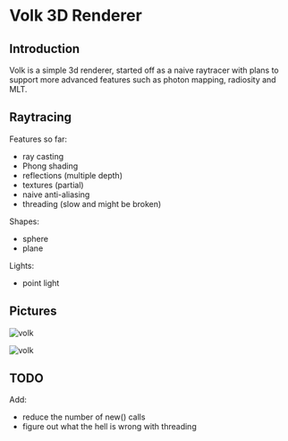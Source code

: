 Volk 3D Renderer
==============

Introduction
-----------

Volk is a simple 3d renderer, started off as a naive raytracer with plans to support more advanced features such as photon mapping, radiosity and MLT.

Raytracing
----------

Features so far:

* ray casting
* Phong shading
* reflections (multiple depth)
* textures (partial)
* naive anti-aliasing
* threading (slow and might be broken)

Shapes:

* sphere
* plane

Lights:

* point light


Pictures
-----------
![volk](https://github.com/pjpe/volk-renderer/raw/master/dev%20pics/version%200.3/messing%20with%20fov/testspheretexture1.jpg "Basic scene with textures")

![volk](https://github.com/pjpe/volk-renderer/raw/master/dev%20pics/version%200.3/test.jpg "Different angle")



TODO
----------

Add:

* reduce the number of new() calls
* figure out what the hell is wrong with threading